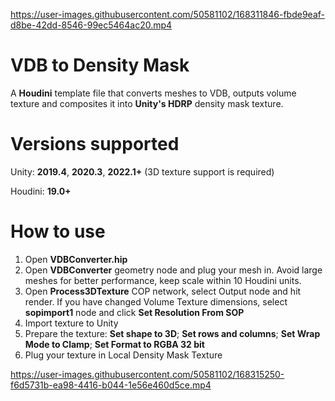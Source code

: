 https://user-images.githubusercontent.com/50581102/168311846-fbde9eaf-d8be-42dd-8546-99ec5464ac20.mp4

# VDB to Density Mask
A **Houdini** template file that converts meshes to VDB, outputs volume texture and composites it into **Unity's HDRP** density mask texture.

# Versions supported
Unity: **2019.4**, **2020.3**, **2022.1+** (3D texture support is required)

Houdini: **19.0+**

# How to use

1) Open **VDBConverter.hip**
2) Open **VDBConverter** geometry node and plug your mesh in. Avoid large meshes for better performance, keep scale within 10 Houdini units. 
3) Open **Process3DTexture** COP network, select Output node and hit render. If you have changed Volume Texture dimensions, select **sopimport1** node and click **Set Resolution From SOP**
4) Import texture to Unity
5) Prepare the texture: **Set shape to 3D**; **Set rows and columns**; **Set Wrap Mode to Clamp**; **Set Format to RGBA 32 bit**
6) Plug your texture in Local Density Mask Texture

https://user-images.githubusercontent.com/50581102/168315250-f6d5731b-ea98-4416-b044-1e56e460d5ce.mp4

